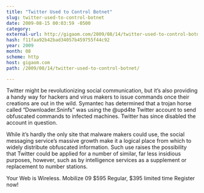 ```yaml
---
title: "Twitter Used to Control Botnet"
slug: twitter-used-to-control-botnet
date: 2009-08-15 00:03:59 -0500
category: 
external-url: http://gigaom.com/2009/08/14/twitter-used-to-control-botnet/
hash: f11faa92b42bad34057b459755f44c92
year: 2009
month: 08
scheme: http
host: gigaom.com
path: /2009/08/14/twitter-used-to-control-botnet/

---
```


Twitter might be revolutionizing social communication, but it’s also providing a handy way for hackers and virus makers to issue commands once their creations are out in the wild. Symantec has determined that a trojan horse called “Downloader.Sninfs” was using the @upd4te Twitter account to send obfuscated commands to infected machines. Twitter has since disabled the account in question.

While it’s hardly the only site that malware makers could use, the social messaging service’s massive growth make it a logical place from which to widely distribute obfuscated information. Such use raises the possibility that Twitter could be applied for a number of similar, far less insidious purposes, however, such as by intelligence services as a supplement or replacement to number stations.




 
Your Web is Wireless. Mobilize 09
$595 Regular, $395 limited time
Register now!
    

